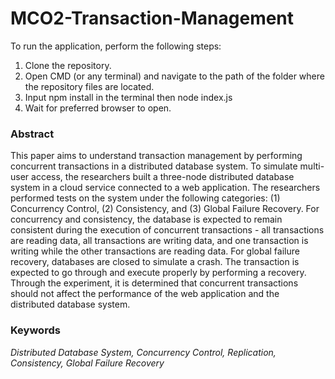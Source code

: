 # MCO2-Transaction-Management
To run the application, perform the following steps:
1. Clone the repository.
2. Open CMD (or any terminal) and navigate to the path of the folder where the repository files are located.
3. Input npm install in the terminal then node index.js
4. Wait for preferred browser to open.

### Abstract
This paper aims to understand transaction management by performing concurrent transactions in a distributed database system. To simulate multi-user access, the researchers built a three-node distributed database system in a cloud service connected to a web application. The researchers performed tests on the system under the following categories: (1) Concurrency Control, (2) Consistency, and (3) Global Failure Recovery. For concurrency and consistency, the database is expected to remain consistent during the execution of concurrent transactions - all transactions are reading data, all transactions are writing data, and one transaction is writing while the other transactions are reading data. For global failure recovery, databases are closed to simulate a crash. The transaction is expected to go through and execute properly by performing a recovery. Through the experiment, it is determined that concurrent transactions should not affect the performance of the web application and the distributed database system.

### Keywords
*Distributed Database System, Concurrency Control, Replication, Consistency,  Global Failure Recovery*
